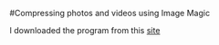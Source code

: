 #Compressing photos and videos using Image Magic

I downloaded the program from this [site](https://imagemagick.org/script/download.php#windows)
